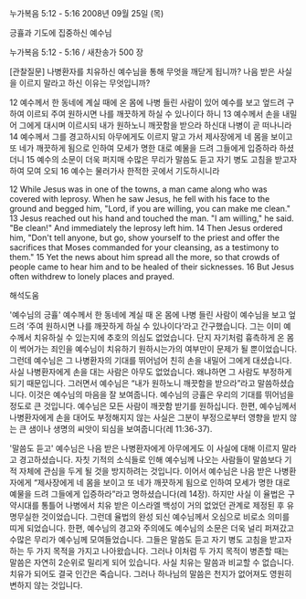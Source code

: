 누가복음 5:12 - 5:16 
2008년 09월 25일 (목)

긍휼과 기도에 집중하신 예수님



누가복음 5:12 - 5:16 / 새찬송가 500 장


[관찰질문]
나병환자를 치유하신 예수님을 통해 무엇을 깨닫게 됩니까? 
나음 받은 사실을 이르지 말라고 하신 이유는 무엇입니까? 

12 예수께서 한 동네에 계실 때에 온 몸에 나병 들린 사람이 있어 예수를 보고 엎드려 구하여 이르되 주여 원하시면 나를 깨끗하게 하실 수 있나이다 하니 
13 예수께서 손을 내밀어 그에게 대시며 이르시되 내가 원하노니 깨끗함을 받으라 하신대 나병이 곧 떠나니라 
14 예수께서 그를 경고하시되 아무에게도 이르지 말고 가서 제사장에게 네 몸을 보이고 또 네가 깨끗하게 됨으로 인하여 모세가 명한 대로 예물을 드려 그들에게 입증하라 하셨더니 
15 예수의 소문이 더욱 퍼지매 수많은 무리가 말씀도 듣고 자기 병도 고침을 받고자 하여 모여 오되 
16 예수는 물러가사 한적한 곳에서 기도하시니라 

12 While Jesus was in one of the towns, a man came along who was covered with leprosy. When he saw Jesus, he fell with his face to the ground and begged him, "Lord, if you are willing, you can make me clean." 
13 Jesus reached out his hand and touched the man. "I am willing," he said. "Be clean!" And immediately the leprosy left him.
14 Then Jesus ordered him, "Don't tell anyone, but go, show yourself to the priest and offer the sacrifices that Moses commanded for your cleansing, as a testimony to them." 
15 Yet the news about him spread all the more, so that crowds of people came to hear him and to be healed of their sicknesses. 
16 But Jesus often withdrew to lonely places and prayed.

해석도움





'예수님의 긍휼'
 예수께서 한 동네에 계실 때 온 몸에 나병 들린 사람이 예수님을 보고 엎드려 ‘주여 원하시면 나를 깨끗하게 하실 수 있나이다’라고 간구했습니다. 그는 이미 예수께서 치유하실 수 있는지에 추호의 의심도 없었습니다. 단지 자기처럼 흉측하게 온 몸이 썩어가는 죄인을 예수님이 치유하기 원하시는가의 여부만이 문제가 될 뿐이었습니다. 그런데 예수님은 그 나병환자의 기대를 뛰어넘어 친히 손을 내밀어 그에게 대셨습니다. 사실 나병환자에게 손을 대는 사람은 아무도 없었습니다. 왜냐하면 그 사람도 부정하게 되기 때문입니다. 그러면서 예수님은 “내가 원하노니 깨끗함을 받으라”라고 말씀하셨습니다. 이것은 예수님의 마음을 잘 보여줍니다. 예수님의 긍휼은 우리의 기대를 뛰어넘을 정도로 큰 것입니다. 예수님은 모든 사람이 깨끗함 받기를 원하십니다. 한편, 예수님께서 나병환자에게 손을 대어도 부정해지지 않는 사실은 그분이 부정으로부터 영향을 받지 않는 큰 샘이나 생명의 씨앗이 되심을 보여줍니다(레 11:36-37).        

'말씀도 듣고'
 예수님은 나음 받은 나병환자에게 아무에게도 이 사실에 대해 이르지 말라고 경고하셨습니다. 자칫 기적의 소식들로 인해 예수님께 나오는 사람들이 말씀보다 기적 자체에 관심을 두게 될 것을 방지하려는 것입니다. 이어서 예수님은 나음 받은 나병환자에게 “제사장에게 네 몸을 보이고 또 네가 깨끗하게 됨으로 인하여 모세가 명한 대로 예물을 드려 그들에게 입증하라”라고 명하셨습니다(레 14장). 하지만 사실 이 율법은 구약시대를 통틀어 나병에서 치유 받은 이스라엘 백성이 거의 없었던 관계로 제정된 후 유명무실한 것이었습니다. 그런데 율법의 완성 되신 예수님께서 오심으로 비로소 의미를 띠게 되었습니다. 한편, 예수님의 경고와 주의에도 예수님의 소문은 더욱 널리 퍼져갔고 수많은 무리가 예수님께 모여들었습니다. 그들은 말씀도 듣고 자기 병도 고침을 받고자 하는 두 가지 목적을 가지고 나아왔습니다. 그러나 이처럼 두 가지 목적이 병존할 때는 말씀은 자연히 2순위로 밀리게 되어 있습니다. 사실 치유는 말씀과 비교할 수 없습니다. 치유가 되어도 결국 인간은 죽습니다. 그러나 하나님의 말씀은 천지가 없어져도 영원히 변하지 않는 것입니다.